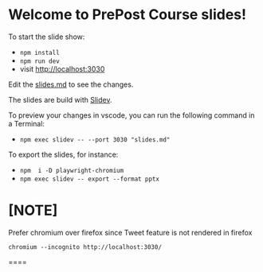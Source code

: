 # Welcome to PrePost Course slides!

To start the slide show:

- `npm install`
- `npm run dev`
- visit <http://localhost:3030>

Edit the [slides.md](./slides.md) to see the changes.

The slides are build with [Slidev](https://sli.dev/).

To preview your changes in vscode, you  can run the following command in a Terminal:

- `npm exec slidev -- --port 3030 "slides.md"`

To export the slides, for instance:

- `npm  i -D playwright-chromium`
- `npm exec slidev -- export --format pptx`

[NOTE]
====
Prefer chromium over firefox since Tweet feature is not rendered in firefox

```
chromium --incognito http://localhost:3030/
```
====
